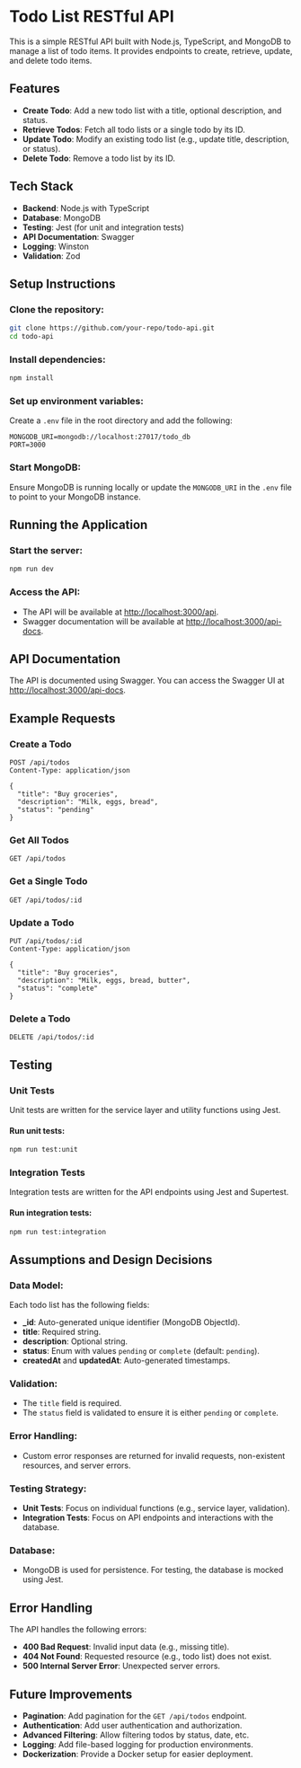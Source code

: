 # Todo List RESTful API

This is a simple RESTful API built with Node.js, TypeScript, and MongoDB to manage a list of todo items. It provides endpoints to create, retrieve, update, and delete todo items.



## Features
- **Create Todo**: Add a new todo list with a title, optional description, and status.
- **Retrieve Todos**: Fetch all todo lists or a single todo by its ID.
- **Update Todo**: Modify an existing todo list (e.g., update title, description, or status).
- **Delete Todo**: Remove a todo list by its ID.

## Tech Stack
- **Backend**: Node.js with TypeScript
- **Database**: MongoDB
- **Testing**: Jest (for unit and integration tests)
- **API Documentation**: Swagger
- **Logging**: Winston
- **Validation**: Zod

## Setup Instructions
### Clone the repository:
```bash
git clone https://github.com/your-repo/todo-api.git
cd todo-api
```
### Install dependencies:
```bash
npm install
```
### Set up environment variables:
Create a `.env` file in the root directory and add the following:
```
MONGODB_URI=mongodb://localhost:27017/todo_db
PORT=3000
```
### Start MongoDB:
Ensure MongoDB is running locally or update the `MONGODB_URI` in the `.env` file to point to your MongoDB instance.

## Running the Application
### Start the server:
```bash
npm run dev
```
### Access the API:
- The API will be available at [http://localhost:3000/api](http://localhost:3000/api).
- Swagger documentation will be available at [http://localhost:3000/api-docs](http://localhost:3000/api-docs).

## API Documentation
The API is documented using Swagger. You can access the Swagger UI at [http://localhost:3000/api-docs](http://localhost:3000/api-docs).

## Example Requests
### Create a Todo
```http
POST /api/todos
Content-Type: application/json

{
  "title": "Buy groceries",
  "description": "Milk, eggs, bread",
  "status": "pending"
}
```
### Get All Todos
```http
GET /api/todos
```
### Get a Single Todo
```http
GET /api/todos/:id
```
### Update a Todo
```http
PUT /api/todos/:id
Content-Type: application/json

{
  "title": "Buy groceries",
  "description": "Milk, eggs, bread, butter",
  "status": "complete"
}
```
### Delete a Todo
```http
DELETE /api/todos/:id
```

## Testing
### Unit Tests
Unit tests are written for the service layer and utility functions using Jest.
#### Run unit tests:
```bash
npm run test:unit
```
### Integration Tests
Integration tests are written for the API endpoints using Jest and Supertest.
#### Run integration tests:
```bash
npm run test:integration
```

## Assumptions and Design Decisions
### Data Model:
Each todo list has the following fields:
- **_id**: Auto-generated unique identifier (MongoDB ObjectId).
- **title**: Required string.
- **description**: Optional string.
- **status**: Enum with values `pending` or `complete` (default: `pending`).
- **createdAt** and **updatedAt**: Auto-generated timestamps.

### Validation:
- The `title` field is required.
- The `status` field is validated to ensure it is either `pending` or `complete`.

### Error Handling:
- Custom error responses are returned for invalid requests, non-existent resources, and server errors.

### Testing Strategy:
- **Unit Tests**: Focus on individual functions (e.g., service layer, validation).
- **Integration Tests**: Focus on API endpoints and interactions with the database.

### Database:
- MongoDB is used for persistence. For testing, the database is mocked using Jest.

## Error Handling
The API handles the following errors:
- **400 Bad Request**: Invalid input data (e.g., missing title).
- **404 Not Found**: Requested resource (e.g., todo list) does not exist.
- **500 Internal Server Error**: Unexpected server errors.

## Future Improvements
- **Pagination**: Add pagination for the `GET /api/todos` endpoint.
- **Authentication**: Add user authentication and authorization.
- **Advanced Filtering**: Allow filtering todos by status, date, etc.
- **Logging**: Add file-based logging for production environments.
- **Dockerization**: Provide a Docker setup for easier deployment.


